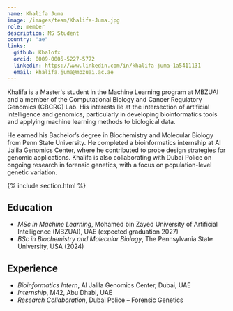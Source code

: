 ```yaml
---
name: Khalifa Juma
image: /images/team/Khalifa-Juma.jpg
role: member
description: MS Student
country: "ae"
links:
  github: Khalofx
  orcid: 0009-0005-5227-5772
  linkedin: https://www.linkedin.com/in/khalifa-juma-1a5411131
  email: khalifa.juma@mbzuai.ac.ae
---
```


Khalifa is a Master's student in the Machine Learning program at MBZUAI and a member of the Computational Biology and Cancer Regulatory Genomics (CBCRG) Lab. His interests lie at the intersection of artificial intelligence and genomics, particularly in developing bioinformatics tools and applying machine learning methods to biological data.  

He earned his Bachelor’s degree in Biochemistry and Molecular Biology from Penn State University. He completed a bioinformatics internship at Al Jalila Genomics Center, where he contributed to probe design strategies for genomic applications. Khalifa is also collaborating with Dubai Police on ongoing research in forensic genetics, with a focus on population-level genetic variation.  

{% include section.html %}

## Education  

- _MSc in Machine Learning_, Mohamed bin Zayed University of Artificial Intelligence (MBZUAI), UAE (expected graduation 2027)  
- _BSc in Biochemistry and Molecular Biology_, The Pennsylvania State University, USA (2024)  

## Experience  

- _Bioinformatics Intern_, Al Jalila Genomics Center, Dubai, UAE  
- _Internship_, M42, Abu Dhabi, UAE  
- _Research Collaboration_, Dubai Police – Forensic Genetics  
